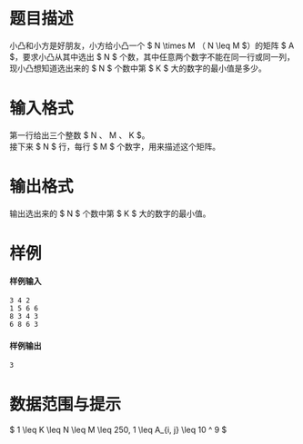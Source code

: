 
# 题目描述

小凸和小方是好朋友，小方给小凸一个 $ N \times M $（$ N \leq M $）的矩阵 $ A $，要求小凸从其中选出 $ N $ 个数，其中任意两个数字不能在同一行或同一列，现小凸想知道选出来的 $ N $ 个数中第 $ K $ 大的数字的最小值是多少。

# 输入格式

第一行给出三个整数 $ N $、$ M $、$ K $。  
接下来 $ N $ 行，每行 $ M $ 个数字，用来描述这个矩阵。

# 输出格式

输出选出来的 $ N $ 个数中第 $ K $ 大的数字的最小值。

# 样例

#### 样例输入
```plain
3 4 2
1 5 6 6 
8 3 4 3
6 8 6 3
```

#### 样例输出
```plain
3
```

# 数据范围与提示

$ 1 \leq K \leq N \leq M \leq 250, 1 \leq A_{i, j} \leq 10 ^ 9 $

